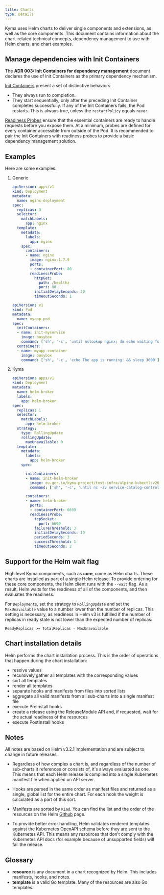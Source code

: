 ```yaml
---
title: Charts
type: Details
---
```


Kyma uses Helm charts to deliver single components and extensions, as well as the core components. This document contains information about the chart-related technical concepts, dependency management to use with Helm charts, and chart examples.

## Manage dependencies with Init Containers

The **ADR 003: Init Containers for dependency management** document declares the use of Init Containers as the primary dependency mechanism.

[Init Containers](https://kubernetes.io/docs/concepts/workloads/pods/init-containers/) present a set of distinctive behaviors:

* They always run to completion.
* They start sequentially, only after the preceding Init Container completes successfully.
  If any of the Init Containers fails, the Pod restarts. This is always true, unless the `restartPolicy` equals `never`.

[Readiness Probes](https://kubernetes.io/docs/concepts/workloads/pods/pod-lifecycle/#container-probes) ensure that the essential containers are ready to handle requests before you expose them. At a minimum, probes are defined for every container accessible from outside of the Pod. It is recommended to pair the Init Containers with readiness probes to provide a basic dependency management solution.

## Examples

Here are some examples:

1. Generic

   ```yaml
   apiVersion: apps/v1
   kind: Deployment
   metadata:
     name: nginx-deployment
   spec:
     replicas: 3
     selector:
       matchLabels:
         app: nginx
     template:
       metadata:
         labels:
           app: nginx
       spec:
         containers:
         - name: nginx
           image: nginx:1.7.9
           ports:
           - containerPort: 80
           readinessProbe:
             httpGet:
               path: /healthz
               port: 80
             initialDelaySeconds: 30
             timeoutSeconds: 1
   ```

   ```yaml
   apiVersion: v1
   kind: Pod
   metadata:
     name: myapp-pod
   spec:
     initContainers:
     - name: init-myservice
       image: busybox
       command: ['sh', '-c', 'until nslookup nginx; do echo waiting for nginx; sleep 2; done;']
     containers:
     - name: myapp-container
       image: busybox
       command: ['sh', '-c', 'echo The app is running! && sleep 3600']
   ```

2. Kyma

   ```yaml
   apiVersion: apps/v1
   kind: Deployment
   metadata:
     name: helm-broker
     labels:
       app: helm-broker
   spec:
     replicas: 1
     selector:
       matchLabels:
         app: helm-broker
     strategy:
       type: RollingUpdate
       rollingUpdate:
         maxUnavailable: 0
     template:
       metadata:
         labels:
           app: helm-broker
       spec:

         initContainers:
         - name: init-helm-broker
           image: eu.gcr.io/kyma-project/test-infra/alpine-kubectl:v20201006-f331d22b
           command: ['sh', '-c', 'until nc -zv service-catalog-controller-manager.kyma-system.svc.cluster.local 8080; do echo waiting for etcd service; sleep 2; done;']

         containers:
         - name: helm-broker
           ports:
           - containerPort: 6699
           readinessProbe:
             tcpSocket:
               port: 6699
             failureThreshold: 3
             initialDelaySeconds: 10
             periodSeconds: 3
             successThreshold: 1
             timeoutSeconds: 2
   ```

## Support for the Helm wait flag

High level Kyma components, such as **core**, come as Helm charts. These charts are installed as part of a single Helm release. To provide ordering for these core components, the Helm client runs with the `--wait` flag. As a result, Helm waits for the readiness of all of the components, and then evaluates the readiness.

For `Deployments`, set the strategy to `RollingUpdate` and set the `MaxUnavailable` value to a number lower than the number of replicas. This setting is necessary, as readiness in Helm v3 is fulfilled if the number of replicas in ready state is not lower than the expected number of replicas:

```
ReadyReplicas >= TotalReplicas - MaxUnavailable
```

## Chart installation details

Helm performs the chart installation process. This is the order of operations that happen during the chart installation:

* resolve values
* recursively gather all templates with the corresponding values
* sort all templates
* render all templates
* separate hooks and manifests from files into sorted lists
* aggregate all valid manifests from all sub-charts into a single manifest file
* execute PreInstall hooks
* create a release using the ReleaseModule API and, if requested, wait for the actual readiness of the resources
* execute PostInstall hooks

## Notes

All notes are based on Helm v3.2.1 implementation and are subject to change in future releases.

* Regardless of how complex a chart is, and regardless of the number of sub-charts it references or consists of, it's always evaluated as one. This means that each Helm release is compiled into a single Kubernetes manifest file when applied on API server.

* Hooks are parsed in the same order as manifest files and returned as a single, global list for the entire chart. For each hook the weight is calculated as a part of this sort.

* Manifests are sorted by `Kind`. You can find the list and the order of the resources on the Helm [Github](https://github.com/helm/helm/blob/release-3.2/pkg/releaseutil/kind_sorter.go) page.

* To provide better error handling, Helm validates rendered templates against the Kubernetes OpenAPI schema before they are sent to the Kubernetes API. This means any resources that don't comply with the Kubernetes API docs (for example because of unsupported fields) will fail the release.


## Glossary

* **resource** is any document in a chart recognized by Helm. This includes manifests, hooks, and notes.
* **template** is a valid Go template. Many of the resources are also Go templates.
